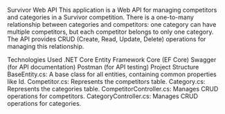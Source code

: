 Survivor Web API
This application is a Web API for managing competitors and categories in a Survivor competition. There is a one-to-many relationship between categories and competitors: one category can have multiple competitors, but each competitor belongs to only one category. The API provides CRUD (Create, Read, Update, Delete) operations for managing this relationship.

Technologies Used
.NET Core
Entity Framework Core (EF Core)
Swagger (for API documentation)
Postman (for API testing)
Project Structure
BaseEntity.cs: A base class for all entities, containing common properties like Id.
Competitor.cs: Represents the competitors table.
Category.cs: Represents the categories table.
CompetitorController.cs: Manages CRUD operations for competitors.
CategoryController.cs: Manages CRUD operations for categories.
